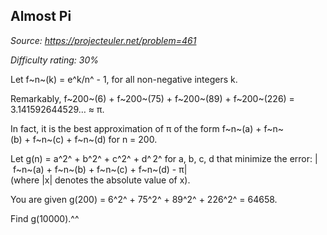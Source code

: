Almost Pi
---------

*Source: https://projecteuler.net/problem=461*


*Difficulty rating: 30%*

Let f~n~(k) = e^k/n^ - 1, for all non-negative integers k.

Remarkably, f~200~(6) + f~200~(75) + f~200~(89) + f~200~(226) =
3.141592644529… ≈ π.

In fact, it is the best approximation of π of the form
f~n~(a) + f~n~(b) + f~n~(c) + f~n~(d) for n = 200.

Let g(n) = a^2^ + b^2^ + c^2^ + d^ 2^ for a, b, c, d that minimize the
error: | f~n~(a) + f~n~(b) + f~n~(c) + f~n~(d) - π|\
 (where |x| denotes the absolute value of x).

You are given g(200) = 6^2^ + 75^2^ + 89^2^ + 226^2^ = 64658.

Find g(10000).^^

